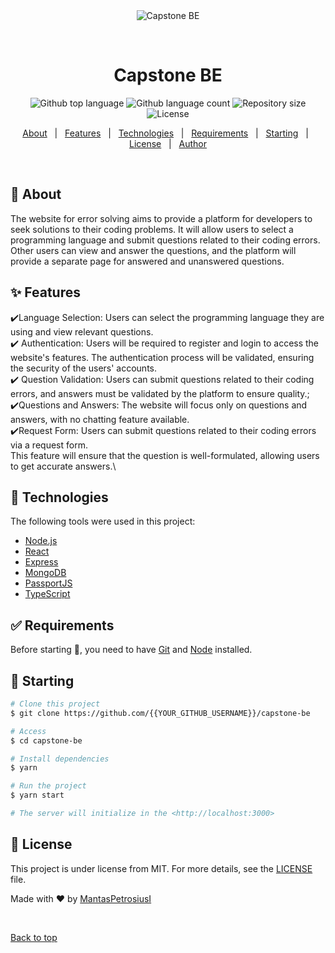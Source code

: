 <div align="center" id="top"> 
  <img src="./.github/app.gif" alt="Capstone BE" />

&#xa0;

  <!-- <a href="https://capstonebe.netlify.app">Demo</a> -->
</div>

<h1 align="center">Capstone BE</h1>

<p align="center">
  <img alt="Github top language" src="https://img.shields.io/github/languages/top/{{YOUR_GITHUB_USERNAME}}/capstone-be?color=56BEB8">

  <img alt="Github language count" src="https://img.shields.io/github/languages/count/{{YOUR_GITHUB_USERNAME}}/capstone-be?color=56BEB8">

  <img alt="Repository size" src="https://img.shields.io/github/repo-size/{{YOUR_GITHUB_USERNAME}}/capstone-be?color=56BEB8">

  <img alt="License" src="https://img.shields.io/github/license/{{YOUR_GITHUB_USERNAME}}/capstone-be?color=56BEB8">

  <!-- <img alt="Github issues" src="https://img.shields.io/github/issues/{{YOUR_GITHUB_USERNAME}}/capstone-be?color=56BEB8" /> -->

  <!-- <img alt="Github forks" src="https://img.shields.io/github/forks/{{YOUR_GITHUB_USERNAME}}/capstone-be?color=56BEB8" /> -->

  <!-- <img alt="Github stars" src="https://img.shields.io/github/stars/{{YOUR_GITHUB_USERNAME}}/capstone-be?color=56BEB8" /> -->
</p>

<!-- Status -->

<!-- <h4 align="center">
	🚧  Capstone BE 🚀 Under construction...  🚧
</h4>

<hr> -->

<p align="center">
  <a href="#dart-about">About</a> &#xa0; | &#xa0; 
  <a href="#sparkles-features">Features</a> &#xa0; | &#xa0;
  <a href="#rocket-technologies">Technologies</a> &#xa0; | &#xa0;
  <a href="#white_check_mark-requirements">Requirements</a> &#xa0; | &#xa0;
  <a href="#checkered_flag-starting">Starting</a> &#xa0; | &#xa0;
  <a href="#memo-license">License</a> &#xa0; | &#xa0;
  <a href="https://github.com/{{YOUR_GITHUB_USERNAME}}" target="_blank">Author</a>
</p>

<br>

## :dart: About

The website for error solving aims to provide a platform for developers to seek solutions to their coding problems.
It will allow users to select a programming language and submit questions related to their coding errors.
Other users can view and answer the questions, and the platform will provide a separate page for
answered and unanswered questions.

## :sparkles: Features

:heavy_check_mark:Language Selection: Users can select the programming language they are using and view relevant questions.\
:heavy_check_mark: Authentication: Users will be required to register and login to access the website's features.
The authentication process will be validated, ensuring the security of the users' accounts.\
:heavy_check_mark: Question Validation: Users can submit questions related to their coding errors,
and answers must be validated by the platform to ensure quality.;\
:heavy_check_mark:Questions and Answers: The website will focus only on questions and answers, with no chatting feature available.\
:heavy_check_mark:Request Form: Users can submit questions related to their coding errors via a request form.\
This feature will ensure that the question is well-formulated, allowing users to get accurate answers.\

## :rocket: Technologies

The following tools were used in this project:

- [Node.js](https://nodejs.org/en/)
- [React](https://pt-br.reactjs.org/)
- [Express](https://expressjs.com)
- [MongoDB](https://www.mongodb.com)
- [PassportJS](https://www.mongodb.com)
- [TypeScript](https://www.typescriptlang.org/)

## :white_check_mark: Requirements

Before starting :checkered_flag:, you need to have [Git](https://git-scm.com) and [Node](https://nodejs.org/en/) installed.

## :checkered_flag: Starting

```bash
# Clone this project
$ git clone https://github.com/{{YOUR_GITHUB_USERNAME}}/capstone-be

# Access
$ cd capstone-be

# Install dependencies
$ yarn

# Run the project
$ yarn start

# The server will initialize in the <http://localhost:3000>
```

## :memo: License

This project is under license from MIT. For more details, see the [LICENSE](LICENSE.md) file.

Made with :heart: by <a href="https://github.com/{{YOUR_GITHUB_USERNAME}}" target="_blank">MantasPetrosiusI</a>

&#xa0;

<a href="#top">Back to top</a>
